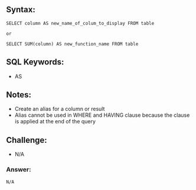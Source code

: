 ## Syntax:

```
SELECT column AS new_name_of_colum_to_display FROM table

or

SELECT SUM(column) AS new_function_name FROM table
```

## SQL Keywords:

- AS

## Notes:

- Create an alias for a column or result
- Alias cannot be used in WHERE and HAVING clause because the clause is applied at the end of the query

## Challenge:

- N/A

### Answer:

```
N/A
```
